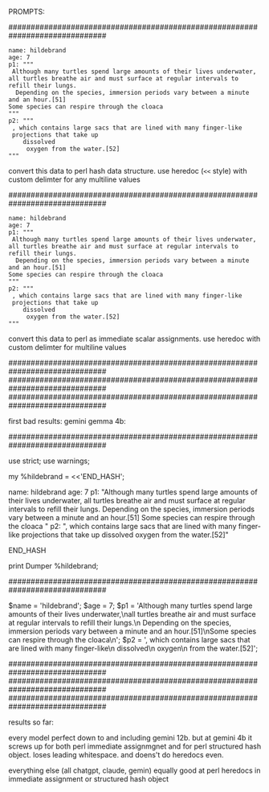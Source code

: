 PROMPTS:

##############################################################################


```
name: hildebrand
age: 7
p1: """
 Although many turtles spend large amounts of their lives underwater, 
all turtles breathe air and must surface at regular intervals to refill their lungs. 
  Depending on the species, immersion periods vary between a minute and an hour.[51] 
Some species can respire through the cloaca
"""
p2: """
 , which contains large sacs that are lined with many finger-like 
 projections that take up 
    dissolved 
     oxygen from the water.[52]
"""
```

convert this data to perl hash data structure. use heredoc (`<<` style) with custom delimter for any multiline values

##############################################################################

```
name: hildebrand
age: 7
p1: """
 Although many turtles spend large amounts of their lives underwater, 
all turtles breathe air and must surface at regular intervals to refill their lungs. 
  Depending on the species, immersion periods vary between a minute and an hour.[51] 
Some species can respire through the cloaca
"""
p2: """
 , which contains large sacs that are lined with many finger-like 
 projections that take up 
    dissolved 
     oxygen from the water.[52]
"""
```

convert this data to perl as immediate scalar assignments. use heredoc with custom delimter for multiline values

##############################################################################
##############################################################################
##############################################################################

first bad results: gemini gemma 4b:

##############################################################################


use strict;
use warnings;

my %hildebrand = <<'END_HASH';

name: hildebrand
age: 7
p1: "Although many turtles spend large amounts of their lives underwater, 
all turtles breathe air and must surface at regular intervals to refill their lungs. 
  Depending on the species, immersion periods vary between a minute and an hour.[51] 
Some species can respire through the cloaca
"
p2: ", which contains large sacs that are lined with many finger-like 
projections that take up 
    dissolved 
     oxygen from the water.[52]"

END_HASH

print Dumper \%hildebrand;

##############################################################################

$name = 'hildebrand';
$age = 7;
$p1 = 'Although many turtles spend large amounts of their lives underwater,\nall turtles breathe air and must surface at regular intervals to refill their lungs.\n  Depending on the species, immersion periods vary between a minute and an hour.[51]\nSome species can respire through the cloaca\n';
$p2 = ', which contains large sacs that are lined with many finger-like\n    dissolved\n     oxygen\n     from the water.[52]';

##############################################################################
##############################################################################
##############################################################################


results so far:

every model perfect down to and including gemini 12b.  but at gemini 4b it screws up for both perl immediate assignmgnet and for perl structured hash object.  loses leading whitespace.  and doens't do heredocs even.  

everything else (all chatgpt, claude, gemin) equally good at perl heredocs in immediate assignment or structured hash object

